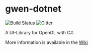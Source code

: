 # gwen-dotnet

[![Build Status](http://jenkins.baseplex.de/buildStatus/icon?job=open.gwen-dotnet&.png)](http://jenkins.baseplex.de/job/open.gwen-dotnet)
[![Gitter](https://badges.gitter.im/PowerOfCode/gwen-dotnet.svg)](https://gitter.im/PowerOfCode/gwen-dotnet?utm_source=badge&utm_medium=badge&utm_campaign=pr-badge)

A UI-Library for OpenGL with C#.

More information is available in the [Wiki](https://github.com/PowerOfCode/gwen-dotnet/wiki/ProjectHome)
